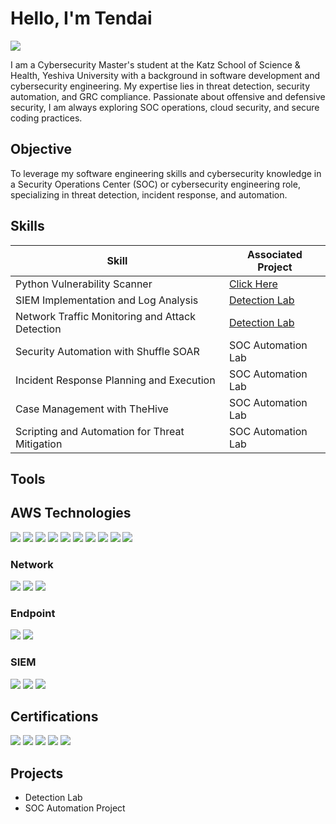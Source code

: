 # Hello, I'm Tendai 
<a href="https://www.linkedin.com/in/tendai-nemure/"><img src="https://img.shields.io/badge/-LinkedIn-0072b1?&style=for-the-badge&logo=linkedin&logoColor=white" /></a>



I am a Cybersecurity Master's student at the Katz School of Science & Health, Yeshiva University with a background in software development and cybersecurity engineering. My expertise lies in threat detection, security automation, and GRC compliance. Passionate about offensive and defensive security, I am always exploring SOC operations, cloud security, and secure coding practices.

## Objective

To leverage my software engineering skills and cybersecurity knowledge in a Security Operations Center (SOC) or cybersecurity engineering role, specializing in threat detection, incident response, and automation.

## Skills

| Skill                                         | Associated Project         |
|-----------------------------------------------|----------------------------|
| Python Vulnerability Scanner | <a href="https://github.com/picassoendless/python-vulnerability-scanner">Click Here</a> |
| SIEM Implementation and Log Analysis          | <a href="https://google.com">Detection Lab</a>|
| Network Traffic Monitoring and Attack Detection | <a href="https://google.com">Detection Lab</a>|
| Security Automation with Shuffle SOAR         | SOC Automation Lab|
| Incident Response Planning and Execution      | SOC Automation Lab|
| Case Management with TheHive                  | SOC Automation Lab|
| Scripting and Automation for Threat Mitigation | SOC Automation Lab|

## Tools

## AWS Technologies
<div>
  <img src="https://img.shields.io/badge/-IAM-232F3E?&style=for-the-badge&logo=amazon-aws&logoColor=white" />
  <img src="https://img.shields.io/badge/-EC2-FF9900?&style=for-the-badge&logo=amazon-aws&logoColor=white" />
  <img src="https://img.shields.io/badge/-S3-569A31?&style=for-the-badge&logo=amazon-aws&logoColor=white" />
  <img src="https://img.shields.io/badge/-CloudTrail-146EB4?&style=for-the-badge&logo=amazon-aws&logoColor=white" />
  <img src="https://img.shields.io/badge/-GuardDuty-D13212?&style=for-the-badge&logo=amazon-aws&logoColor=white" />
  <img src="https://img.shields.io/badge/-Security_Hub-2E73B8?&style=for-the-badge&logo=amazon-aws&logoColor=white" />
  <img src="https://img.shields.io/badge/-CloudFormation-FF4F00?&style=for-the-badge&logo=amazon-aws&logoColor=white" />
  <img src="https://img.shields.io/badge/-Lambda-6B46C1?&style=for-the-badge&logo=amazon-aws&logoColor=white" />
  <img src="https://img.shields.io/badge/-VPC-111111?&style=for-the-badge&logo=amazon-aws&logoColor=white" />
  <img src="https://img.shields.io/badge/-Route_53-19457C?&style=for-the-badge&logo=amazon-aws&logoColor=white" />
</div>



### Network
<div>
    <img src="https://img.shields.io/badge/-Wireshark-1679A7?&style=for-the-badge&logo=Wireshark&logoColor=white" />
    <img src="https://img.shields.io/badge/-Suricata-EF3B2D?&style=for-the-badge&logo=Suricata&logoColor=white" />
    <img src="https://img.shields.io/badge/-Zeek-777BB4?&style=for-the-badge&logo=Zeek&logoColor=white" />
</div>

### Endpoint
<div>
    <img src="https://img.shields.io/badge/-Microsoft_Defender_for_Endpoint-00A4EF?&style=for-the-badge&logo=Microsoft&logoColor=white" />
    <img src="https://img.shields.io/badge/-Velociraptor-4B275F?&style=for-the-badge&logo=Velociraptor&logoColor=white" />
</div>

### SIEM
<div>
    <img src="https://img.shields.io/badge/-Microsoft_Sentinel-0078D4?&style=for-the-badge&logo=Microsoft&logoColor=white" />
    <img src="https://img.shields.io/badge/-Splunk-000000?&style=for-the-badge&logo=Splunk&logoColor=white" />
    <img src="https://img.shields.io/badge/-Elastic-005571?&style=for-the-badge&logo=Elastic&logoColor=white" />
</div>

## Certifications

<div>
  <img src="https://img.shields.io/badge/-Security%2B-FF0000?&style=for-the-badge&logo=CompTIA&logoColor=white" />
  <img src="https://img.shields.io/badge/-Network%2B-007ACC?&style=for-the-badge&logo=CompTIA&logoColor=white" />
  <img src="https://img.shields.io/badge/-ISC2_CC-000080?&style=for-the-badge&logo=ISC2&logoColor=white" />
  <img src="https://img.shields.io/badge/-Cyberbit_Cyber_Range-0033A0?&style=for-the-badge&logoColor=white" />
  <img src="https://img.shields.io/badge/-AWS_Cloud_Practitioner-FF9900?&style=for-the-badge&logo=amazon-aws&logoColor=white" />
</div>


## Projects
- Detection Lab
- SOC Automation Project
